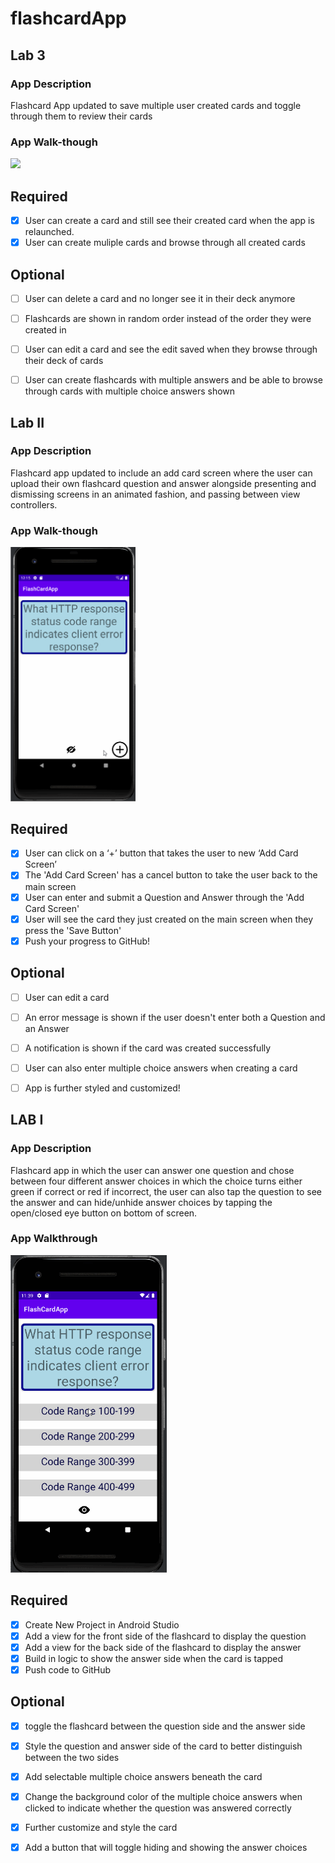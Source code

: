 # flashcardApp

## Lab 3

### App Description
Flashcard App updated to save multiple user created cards and toggle through them to review their cards

### App Walk-though

<img src="YOUR_GIF_URL_HERE" width=200><br>

## Required
- [x] User can create a card and still see their created card when the app is relaunched.
- [x] User can create muliple cards and browse through all created cards

## Optional
- [ ] User can delete a card and no longer see it in their deck anymore
- [ ] Flashcards are shown in random order instead of the order they were created in
- [ ] User can edit a card and see the edit saved when they browse through their deck of cards
- [ ] User can create flashcards with multiple answers and be able to browse through cards with multiple choice answers shown


## Lab II

### App Description
Flashcard app updated to include an add card screen where the user can upload their own flashcard question and answer alongside presenting and dismissing screens in an animated fashion, and passing between view controllers.

### App Walk-though
<img src="https://github.com/JavierCunat/flashcardApp/blob/main/lab4flashcardAppFixed.gif" width=200><br>

## Required
- [x] User can click on a ‘+’ button that takes the user to new ‘Add Card Screen’
- [x] The 'Add Card Screen' has a cancel button to take the user back to the main screen
- [x] User can enter and submit a Question and Answer through the 'Add Card Screen'
- [x] User will see the card they just created on the main screen when they press the 'Save Button'
- [x] Push your progress to GitHub!

## Optional
- [ ] User can edit a card
- [ ] An error message is shown if the user doesn't enter both a Question and an Answer
- [ ] A notification is shown if the card was created successfully
- [ ] User can also enter multiple choice answers when creating a card
- [ ] App is further styled and customized!


## LAB I

### App Description
Flashcard app in which the user can answer one question and chose between four different answer choices in which the choice turns either green if correct or red if incorrect, the user can also tap the question to see the answer and can hide/unhide answer choices by tapping the open/closed eye button on bottom of screen.

### App Walkthrough
<img src="https://github.com/JavierCunat/flashcardApp/blob/322c03f54467cd259c145fe5a6f549260a5fe8de/lab2flashcardApp.gif" width="250">

## Required
- [x] Create New Project in Android Studio
- [x] Add a view for the front side of the flashcard to display the question
- [x] Add a view for the back side of the flashcard to display the answer
- [x] Build in logic to show the answer side when the card is tapped
- [x] Push code to GitHub

## Optional
- [x] toggle the flashcard between the question side and the answer side
- [x] Style the question and answer side of the card to better distinguish between the two sides
- [x] Add selectable multiple choice answers beneath the card
- [x] Change the background color of the multiple choice answers when clicked to indicate whether the question was answered correctly
- [x] Further customize and style the card
- [x] Add a button that will toggle hiding and showing the answer choices


